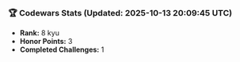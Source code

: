 ### 🏆 Codewars Stats (Updated: 2025-10-13 20:09:45 UTC)

- **Rank:** 8 kyu
- **Honor Points:** 3
- **Completed Challenges:** 1
